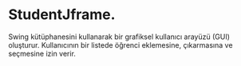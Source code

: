 # StudentJframe.

Swing kütüphanesini kullanarak bir grafiksel kullanıcı arayüzü (GUI) oluşturur.
Kullanıcının bir listede öğrenci eklemesine, çıkarmasına ve seçmesine izin verir.

